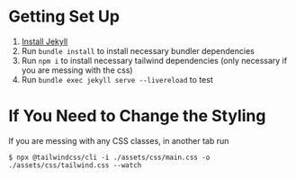 # Getting Set Up

1. [Install Jekyll](https://jekyllrb.com/docs/installation)
2. Run `bundle install` to install necessary bundler dependencies
3. Run `npm i` to install necessary tailwind dependencies (only necessary if you are messing with the css)
4. Run `bundle exec jekyll serve --livereload` to test

# If You Need to Change the Styling
If you are messing with any CSS classes, in another tab run
```
$ npx @tailwindcss/cli -i ./assets/css/main.css -o ./assets/css/tailwind.css --watch
```
